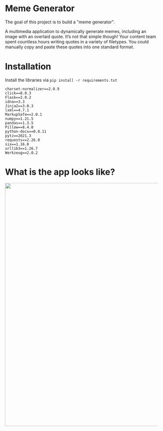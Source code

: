 # Meme Generator

The goal of this project is to build a "meme generator".

A multimedia application to dynamically generate memes, including an image with an overlaid quote. It’s not that simple though! Your content team spent countless hours writing quotes in a variety of filetypes. You could manually copy and paste these quotes into one standard format.

# Installation

Install the libraries via ```pip install -r requirements.txt```

```
charset-normalizer==2.0.9
click==8.0.3
Flask==2.0.2
idna==3.3
Jinja2==3.0.3
lxml==4.7.1
MarkupSafe==2.0.1
numpy==1.21.5
pandas==1.3.5
Pillow==8.4.0
python-docx==0.8.11
pytz==2021.3
requests==2.26.0
six==1.16.0
urllib3==1.26.7
Werkzeug==2.0.2

```

# What is the app looks like?
<img src="https://github.com/AlexSiXiong/udacity_intermediate_python_nanodegree2/blob/main/dog_demo.gif" width="800" height="800">
